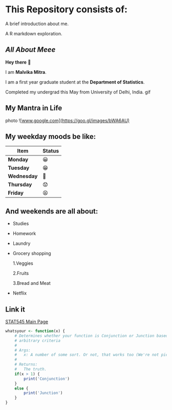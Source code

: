 # This Repository consists of:

A brief introduction about me.

A R markdown exploration.

## *All About Meee*

**Hey there** :wave:

I am  **Malvika Mitra**.

I am a first year graduate student at the **Department of Statistics**.

Completed my undergrad this May from University of Delhi, India.
gif
![]()

## My Mantra in Life
photo
![www.google.com](https://goo.gl/images/bWA6AU)



## My weekday moods be like:

|    **Item**    | **Status**    |
|----------------|------------   |
| **Monday**     | :grinning:    |
| **Tuesday**    | :grin:        |
| **Wednesday**  |  :grimacing:  |
| **Thursday**   |  :worried:    |
| **Friday**     |  :tired_face: |

## And weekends are all about:

- Studies

- Homework

- Laundry

+ Grocery shopping
 
     1.Veggies
 
     2.Fruits
 
     3.Bread and Meat

 + Netflix


## **Link it**

[STAT545 Main Page](http://stat545.com/)

```R
whatsyour <- function(x) {
    # Determines whether your function is Conjunction or Junction based on
    # arbitrary criteria
    #
    # Args:
    #   x: A number of some sort. Or not, that works too (We're not picky)
    #
    # Returns:
    #   The truth.
    if(x > 1) {
        print('Conjunction')
    }
    else {
        print('Junction')
    }
}

```



